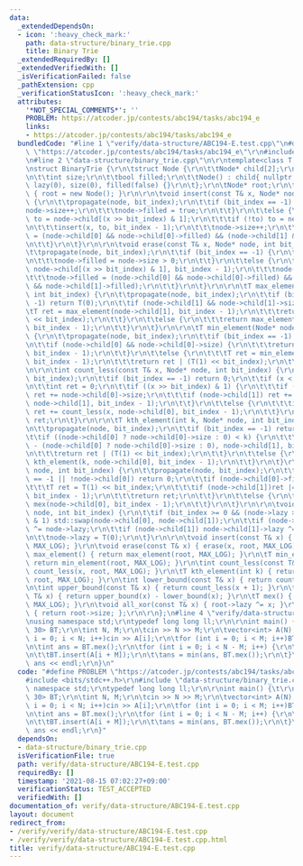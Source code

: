 ```yaml
---
data:
  _extendedDependsOn:
  - icon: ':heavy_check_mark:'
    path: data-structure/binary_trie.cpp
    title: Binary Trie
  _extendedRequiredBy: []
  _extendedVerifiedWith: []
  _isVerificationFailed: false
  _pathExtension: cpp
  _verificationStatusIcon: ':heavy_check_mark:'
  attributes:
    '*NOT_SPECIAL_COMMENTS*': ''
    PROBLEM: https://atcoder.jp/contests/abc194/tasks/abc194_e
    links:
    - https://atcoder.jp/contests/abc194/tasks/abc194_e
  bundledCode: "#line 1 \"verify/data-structure/ABC194-E.test.cpp\"\n#define PROBLEM\
    \ \"https://atcoder.jp/contests/abc194/tasks/abc194_e\"\r\n#include <bits/stdc++.h>\r\
    \n#line 2 \"data-structure/binary_trie.cpp\"\n\r\ntemplate<class T, int MAX_LOG>\r\
    \nstruct BinaryTrie {\r\n\tstruct Node {\r\n\t\tNode* child[2];\r\n\t\tT lazy;\r\
    \n\t\tint size;\r\n\t\tbool filled;\r\n\t\tNode() : child{ nullptr, nullptr },\
    \ lazy(0), size(0), filled(false) {}\r\n\t};\r\n\tNode* root;\r\n\tBinaryTrie()\
    \ { root = new Node(); }\r\n\r\n\tvoid insert(const T& x, Node* node, int bit_index)\
    \ {\r\n\t\tpropagate(node, bit_index);\r\n\t\tif (bit_index == -1) {\r\n\t\t\t\
    node->size++;\r\n\t\t\tnode->filled = true;\r\n\t\t}\r\n\t\telse {\r\n\t\t\tauto&\
    \ to = node->child[(x >> bit_index) & 1];\r\n\t\t\tif (!to) to = new Node();\r\
    \n\t\t\tinsert(x, to, bit_index - 1);\r\n\t\t\tnode->size++;\r\n\t\t\tnode->filled\
    \ = (node->child[0] && node->child[0]->filled) && (node->child[1] && node->child[1]->filled);\r\
    \n\t\t}\r\n\t}\r\n\r\n\tvoid erase(const T& x, Node* node, int bit_index) {\r\n\
    \t\tpropagate(node, bit_index);\r\n\t\tif (bit_index == -1) {\r\n\t\t\tnode->size--;\r\
    \n\t\t\tnode->filled = node->size > 0;\r\n\t\t}\r\n\t\telse {\r\n\t\t\terase(x,\
    \ node->child[(x >> bit_index) & 1], bit_index - 1);\r\n\t\t\tnode->size--;\r\n\
    \t\t\tnode->filled = (node->child[0] && node->child[0]->filled) && (node->child[1]\
    \ && node->child[1]->filled);\r\n\t\t}\r\n\t}\r\n\r\n\tT max_element(Node* node,\
    \ int bit_index) {\r\n\t\tpropagate(node, bit_index);\r\n\t\tif (bit_index ==\
    \ -1) return T(0);\r\n\t\tif (node->child[1] && node->child[1]->size) {\r\n\t\t\
    \tT ret = max_element(node->child[1], bit_index - 1);\r\n\t\t\treturn ret | (T(1)\
    \ << bit_index);\r\n\t\t}\r\n\t\telse {\r\n\t\t\treturn max_element(node->child[0],\
    \ bit_index - 1);\r\n\t\t}\r\n\t}\r\n\r\n\tT min_element(Node* node, int bit_index)\
    \ {\r\n\t\tpropagate(node, bit_index);\r\n\t\tif (bit_index == -1) return T(0);\r\
    \n\t\tif (node->child[0] && node->child[0]->size) {\r\n\t\t\treturn min_element(node->child[0],\
    \ bit_index - 1);\r\n\t\t}\r\n\t\telse {\r\n\t\t\tT ret = min_element(node->child[1],\
    \ bit_index - 1);\r\n\t\t\treturn ret | (T(1) << bit_index);\r\n\t\t}\r\n\t}\r\
    \n\r\n\tint count_less(const T& x, Node* node, int bit_index) {\r\n\t\tpropagate(node,\
    \ bit_index);\r\n\t\tif (bit_index == -1) return 0;\r\n\t\tif (x < 0)return 0;\r\
    \n\t\tint ret = 0;\r\n\t\tif ((x >> bit_index) & 1) {\r\n\t\t\tif (node->child[0])\
    \ ret += node->child[0]->size;\r\n\t\t\tif (node->child[1]) ret += count_less(x,\
    \ node->child[1], bit_index - 1);\r\n\t\t}\r\n\t\telse {\r\n\t\t\tif (node->child[0])\
    \ ret += count_less(x, node->child[0], bit_index - 1);\r\n\t\t}\r\n\t\treturn\
    \ ret;\r\n\t}\r\n\r\n\tT kth_element(int k, Node* node, int bit_index) { // 1-indexed\r\
    \n\t\tpropagate(node, bit_index);\r\n\t\tif (bit_index == -1) return T(0);\r\n\
    \t\tif ((node->child[0] ? node->child[0]->size : 0) < k) {\r\n\t\t\tT ret = kth_element(k\
    \ - (node->child[0] ? node->child[0]->size : 0), node->child[1], bit_index - 1);\r\
    \n\t\t\treturn ret | (T(1) << bit_index);\r\n\t\t}\r\n\t\telse {\r\n\t\t\treturn\
    \ kth_element(k, node->child[0], bit_index - 1);\r\n\t\t}\r\n\t}\r\n\r\n\tT mex(Node*\
    \ node, int bit_index) {\r\n\t\tpropagate(node, bit_index);\r\n\t\tif (bit_index\
    \ == -1 || !node->child[0]) return 0;\r\n\t\tif (node->child[0]->filled) {\r\n\
    \t\t\tT ret = T(1) << bit_index;\r\n\t\t\tif (node->child[1])ret |= mex(node->child[1],\
    \ bit_index - 1);\r\n\t\t\treturn ret;\r\n\t\t}\r\n\t\telse {\r\n\t\t\treturn\
    \ mex(node->child[0], bit_index - 1);\r\n\t\t}\r\n\t}\r\n\r\n\tvoid propagate(Node*\
    \ node, int bit_index) {\r\n\t\tif (bit_index >= 0 && (node->lazy >> bit_index)\
    \ & 1) std::swap(node->child[0], node->child[1]);\r\n\t\tif (node->child[0]) node->child[0]->lazy\
    \ ^= node->lazy;\r\n\t\tif (node->child[1]) node->child[1]->lazy ^= node->lazy;\r\
    \n\t\tnode->lazy = T(0);\r\n\t}\r\n\r\n\tvoid insert(const T& x) { insert(x, root,\
    \ MAX_LOG); }\r\n\tvoid erase(const T& x) { erase(x, root, MAX_LOG); }\r\n\tT\
    \ max_element() { return max_element(root, MAX_LOG); }\r\n\tT min_element() {\
    \ return min_element(root, MAX_LOG); }\r\n\tint count_less(const T& x) { return\
    \ count_less(x, root, MAX_LOG); }\r\n\tT kth_element(int k) { return kth_element(k,\
    \ root, MAX_LOG); }\r\n\tint lower_bound(const T& x) { return count_less(x); }\r\
    \n\tint upper_bound(const T& x) { return count_less(x + 1); }\r\n\tint find(const\
    \ T& x) { return upper_bound(x) - lower_bound(x); }\r\n\tT mex() { return mex(root,\
    \ MAX_LOG); }\r\n\tvoid all_xor(const T& x) { root->lazy ^= x; }\r\n\tint size()\
    \ { return root->size; };\r\n\r\n};\n#line 4 \"verify/data-structure/ABC194-E.test.cpp\"\
    \nusing namespace std;\r\ntypedef long long ll;\r\n\r\nint main() {\t\r\n\tBinaryTrie<int,\
    \ 30> BT;\r\n\tint N, M;\r\n\tcin >> N >> M;\r\n\tvector<int> A(N);\r\n\tfor (int\
    \ i = 0; i < N; i++)cin >> A[i];\r\n\tfor (int i = 0; i < M; i++)BT.insert(A[i]);\r\
    \n\tint ans = BT.mex();\r\n\tfor (int i = 0; i < N - M; i++) {\r\n\t\tBT.erase(A[i]);\r\
    \n\t\tBT.insert(A[i + M]);\r\n\t\tans = min(ans, BT.mex());\r\n\t}\r\n\tcout <<\
    \ ans << endl;\r\n}\n"
  code: "#define PROBLEM \"https://atcoder.jp/contests/abc194/tasks/abc194_e\"\r\n\
    #include <bits/stdc++.h>\r\n#include \"data-structure/binary_trie.cpp\"\r\nusing\
    \ namespace std;\r\ntypedef long long ll;\r\n\r\nint main() {\t\r\n\tBinaryTrie<int,\
    \ 30> BT;\r\n\tint N, M;\r\n\tcin >> N >> M;\r\n\tvector<int> A(N);\r\n\tfor (int\
    \ i = 0; i < N; i++)cin >> A[i];\r\n\tfor (int i = 0; i < M; i++)BT.insert(A[i]);\r\
    \n\tint ans = BT.mex();\r\n\tfor (int i = 0; i < N - M; i++) {\r\n\t\tBT.erase(A[i]);\r\
    \n\t\tBT.insert(A[i + M]);\r\n\t\tans = min(ans, BT.mex());\r\n\t}\r\n\tcout <<\
    \ ans << endl;\r\n}"
  dependsOn:
  - data-structure/binary_trie.cpp
  isVerificationFile: true
  path: verify/data-structure/ABC194-E.test.cpp
  requiredBy: []
  timestamp: '2021-08-15 07:02:27+09:00'
  verificationStatus: TEST_ACCEPTED
  verifiedWith: []
documentation_of: verify/data-structure/ABC194-E.test.cpp
layout: document
redirect_from:
- /verify/verify/data-structure/ABC194-E.test.cpp
- /verify/verify/data-structure/ABC194-E.test.cpp.html
title: verify/data-structure/ABC194-E.test.cpp
---
```

